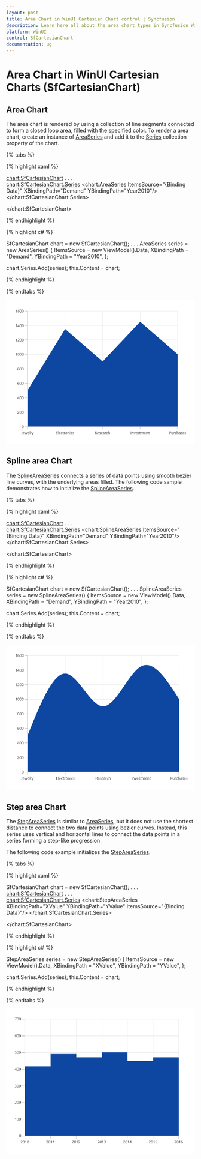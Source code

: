 ```yaml
---
layout: post
title: Area Chart in WinUI Cartesian Chart control | Syncfusion
description: Learn here all about the area chart types in Syncfusion WinUI Cartesian Chart (SfCartesianChart) control.
platform: WinUI
control: SfCartesianChart
documentation: ug
---
```


# Area Chart in WinUI Cartesian Charts (SfCartesianChart)

## Area Chart

The area chart is rendered by using a collection of line segments connected to form a closed loop area, filled with the specified color. To render a area chart, create an instance of [AreaSeries]() and add it to the [Series]() collection property of the chart.

{% tabs %}

{% highlight xaml %}

<chart:SfCartesianChart>
. . .            
    <chart:SfCartesianChart.Series>
        <chart:AreaSeries ItemsSource="{Binding Data}" XBindingPath="Demand" YBindingPath="Year2010"/>  
    </chart:SfCartesianChart.Series>

</chart:SfCartesianChart>

{% endhighlight %}

{% highlight c# %}

SfCartesianChart chart = new SfCartesianChart();
. . .
AreaSeries series = new AreaSeries()
{
    ItemsSource = new ViewModel().Data,
    XBindingPath = "Demand",
    YBindingPath = "Year2010",
};

chart.Series.Add(series);
this.Content = chart;

{% endhighlight %}

{% endtabs %}

![Area chart type in WinUI Cartesian Chart](Chart-types_images/WinUI_area_chart.png)

## Spline area Chart

The [SplineAreaSeries]() connects a series of data points using smooth bezier line curves, with the underlying areas filled. The following code sample demonstrates how to initialize the [SplineAreaSeries]().

{% tabs %}

{% highlight xaml %}

<chart:SfCartesianChart>
. . .            
    <chart:SfCartesianChart.Series>
        <chart:SplineAreaSeries ItemsSource="{Binding Data}" XBindingPath="Demand" YBindingPath="Year2010"/>  
    </chart:SfCartesianChart.Series>

</chart:SfCartesianChart>

{% endhighlight %}

{% highlight c# %}

SfCartesianChart chart = new SfCartesianChart();
. . .
SplineAreaSeries series = new SplineAreaSeries()
{
    ItemsSource = new ViewModel().Data,
    XBindingPath = "Demand",
    YBindingPath = "Year2010",
};

chart.Series.Add(series);
this.Content = chart;

{% endhighlight %}

{% endtabs %}

![Spline area chart type in WinUI Cartesian Chart](Chart-types_images/WinUI_spline_area_chart.png)

## Step area Chart

The [StepAreaSeries]() is similar to [AreaSeries](), but it does not use the shortest distance to connect the two data points using bezier curves. Instead, this series uses vertical and horizontal lines to connect the data points in a series forming a step-like progression.

The following code example initializes the [StepAreaSeries]().

{% tabs %}

{% highlight xaml %}

SfCartesianChart chart = new SfCartesianChart();
. . .
<chart:SfCartesianChart>
. . .            
    <chart:SfCartesianChart.Series>
        <chart:StepAreaSeries XBindingPath="XValue" YBindingPath="YValue" ItemsSource="{Binding Data}"/> 
    </chart:SfCartesianChart.Series>

</chart:SfCartesianChart>

{% endhighlight %}

{% highlight c# %}

StepAreaSeries series = new StepAreaSeries()
{
    ItemsSource = new ViewModel().Data,
    XBindingPath = "XValue",
    YBindingPath = "YValue",
};

chart.Series.Add(series);
this.Content = chart;

{% endhighlight %}

{% endtabs %}

![Step area chart type in WinUI](Chart-types_images/WinUI_step_area_chart.png)

